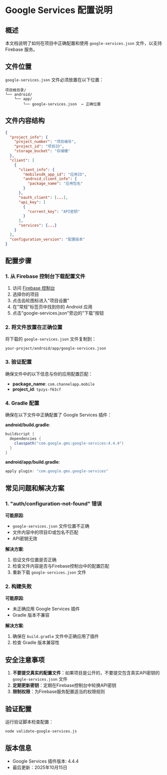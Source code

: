 # Google Services 配置说明

## 概述

本文档说明了如何在项目中正确配置和使用 `google-services.json` 文件，以支持 Firebase 服务。

## 文件位置

`google-services.json` 文件必须放置在以下位置：

```
项目根目录/
└── android/
    └── app/
        └── google-services.json  ← 正确位置
```

## 文件内容结构

```json
{
  "project_info": {
    "project_number": "项目编号",
    "project_id": "项目ID",
    "storage_bucket": "存储桶"
  },
  "client": [
    {
      "client_info": {
        "mobilesdk_app_id": "应用ID",
        "android_client_info": {
          "package_name": "应用包名"
        }
      },
      "oauth_client": [...],
      "api_key": [
        {
          "current_key": "API密钥"
        }
      ],
      "services": {...}
    }
  ],
  "configuration_version": "配置版本"
}
```

## 配置步骤

### 1. 从 Firebase 控制台下载配置文件

1. 访问 [Firebase 控制台](https://console.firebase.google.com/)
2. 选择你的项目
3. 点击齿轮图标进入"项目设置"
4. 在"常规"标签页中找到你的 Android 应用
5. 点击"google-services.json"旁边的"下载"按钮

### 2. 将文件放置在正确位置

将下载的 `google-services.json` 文件复制到：
```
your-project/android/app/google-services.json
```

### 3. 验证配置

确保文件中的以下信息与你的应用配置匹配：

- **package_name**: `com.channelapp.mobile`
- **project_id**: `tpzys-f63cf`

### 4. Gradle 配置

确保在以下文件中正确配置了 Google Services 插件：

**android/build.gradle**:
```gradle
buildscript {
  dependencies {
    classpath("com.google.gms:google-services:4.4.4")
  }
}
```

**android/app/build.gradle**:
```gradle
apply plugin: "com.google.gms.google-services"
```

## 常见问题和解决方案

### 1. "auth/configuration-not-found" 错误

**可能原因**:
- `google-services.json` 文件位置不正确
- 文件内容中的项目ID或包名不匹配
- API密钥无效

**解决方案**:
1. 验证文件位置是否正确
2. 检查文件内容是否与Firebase控制台中的配置匹配
3. 重新下载 `google-services.json` 文件

### 2. 构建失败

**可能原因**:
- 未正确应用 Google Services 插件
- Gradle 版本不兼容

**解决方案**:
1. 确保在 `build.gradle` 文件中正确应用了插件
2. 检查 Gradle 版本兼容性

## 安全注意事项

1. **不要提交真实的配置文件**：如果项目是公开的，不要提交包含真实API密钥的 `google-services.json` 文件
2. **定期更新密钥**：定期在Firebase控制台中轮换API密钥
3. **限制权限**：为Firebase服务配置适当的权限规则

## 验证配置

运行验证脚本检查配置：

```bash
node validate-google-services.js
```

## 版本信息

- Google Services 插件版本: 4.4.4
- 最后更新：2025年10月15日